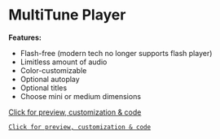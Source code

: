 # MultiTune Player

**Features:**
- Flash-free (modern tech no longer supports flash player)
- Limitless amount of audio
- Color-customizable
- Optional autoplay
- Optional titles
- Choose mini or medium dimensions

[Click for preview, customization & code](https://cinness.github.io/mini.html)

<a href="https://cinness.github.io/mini.html">`Click for preview, customization & code`</a>

